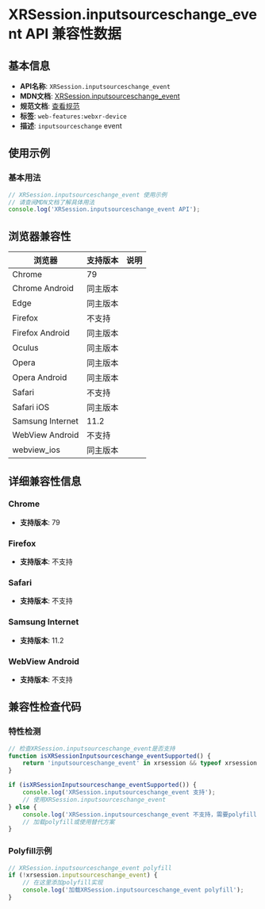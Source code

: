 # XRSession.inputsourceschange_event API 兼容性数据

## 基本信息

- **API名称**: `XRSession.inputsourceschange_event`
- **MDN文档**: [XRSession.inputsourceschange_event](https://developer.mozilla.org/docs/Web/API/XRSession/inputsourceschange_event)
- **规范文档**: [查看规范](https://immersive-web.github.io/webxr/#eventdef-xrsession-inputsourceschange,https://immersive-web.github.io/webxr/#dom-xrsession-oninputsourceschange)
- **标签**: `web-features:webxr-device`
- **描述**: `inputsourceschange` event

## 使用示例

### 基本用法

```javascript
// XRSession.inputsourceschange_event 使用示例
// 请查阅MDN文档了解具体用法
console.log('XRSession.inputsourceschange_event API');
```

## 浏览器兼容性

| 浏览器 | 支持版本 | 说明 |
|--------|----------|------|
| Chrome | 79 |  |
| Chrome Android | 同主版本 |  |
| Edge | 同主版本 |  |
| Firefox | 不支持 |  |
| Firefox Android | 同主版本 |  |
| Oculus | 同主版本 |  |
| Opera | 同主版本 |  |
| Opera Android | 同主版本 |  |
| Safari | 不支持 |  |
| Safari iOS | 同主版本 |  |
| Samsung Internet | 11.2 |  |
| WebView Android | 不支持 |  |
| webview_ios | 同主版本 |  |

## 详细兼容性信息

### Chrome

- **支持版本**: 79

### Firefox

- **支持版本**: 不支持

### Safari

- **支持版本**: 不支持

### Samsung Internet

- **支持版本**: 11.2

### WebView Android

- **支持版本**: 不支持

## 兼容性检查代码

### 特性检测

```javascript
// 检查XRSession.inputsourceschange_event是否支持
function isXRSessionInputsourceschange_eventSupported() {
    return 'inputsourceschange_event' in xrsession && typeof xrsession.inputsourceschange_event === 'function';
}

if (isXRSessionInputsourceschange_eventSupported()) {
    console.log('XRSession.inputsourceschange_event 支持');
    // 使用XRSession.inputsourceschange_event
} else {
    console.log('XRSession.inputsourceschange_event 不支持，需要polyfill');
    // 加载polyfill或使用替代方案
}
```

### Polyfill示例

```javascript
// XRSession.inputsourceschange_event polyfill
if (!xrsession.inputsourceschange_event) {
    // 在这里添加polyfill实现
    console.log('加载XRSession.inputsourceschange_event polyfill');
}
```

